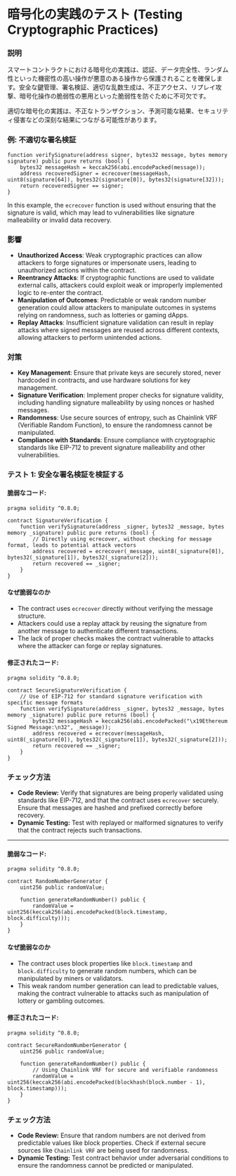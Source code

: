 # 暗号化の実践のテスト (Testing Cryptographic Practices)

### **説明**

スマートコントラクトにおける暗号化の実践は、認証、データ完全性、ランダム性といった機密性の高い操作が悪意のある操作から保護されることを確保します。安全な鍵管理、署名検証、適切な乱数生成は、不正アクセス、リプレイ攻撃、暗号化操作の脆弱性の悪用といった脆弱性を防ぐために不可欠です。

適切な暗号化の実践は、不正なトランザクション、予測可能な結果、セキュリティ侵害などの深刻な結果につながる可能性があります。

### **例: 不適切な署名検証**

```solidity
function verifySignature(address signer, bytes32 message, bytes memory signature) public pure returns (bool) {
    bytes32 messageHash = keccak256(abi.encodePacked(message));
    address recoveredSigner = ecrecover(messageHash, uint8(signature[64]), bytes32(signature[0]), bytes32(signature[32]));
    return recoveredSigner == signer;
}
```

In this example, the `ecrecover` function is used without ensuring that the signature is valid, which may lead to vulnerabilities like signature malleability or invalid data recovery.

### **影響**

- **Unauthorized Access**: Weak cryptographic practices can allow attackers to forge signatures or impersonate users, leading to unauthorized actions within the contract.
- **Reentrancy Attacks**: If cryptographic functions are used to validate external calls, attackers could exploit weak or improperly implemented logic to re-enter the contract.
- **Manipulation of Outcomes**: Predictable or weak random number generation could allow attackers to manipulate outcomes in systems relying on randomness, such as lotteries or gaming dApps.
- **Replay Attacks**: Insufficient signature validation can result in replay attacks where signed messages are reused across different contexts, allowing attackers to perform unintended actions.

### **対策**

- **Key Management**: Ensure that private keys are securely stored, never hardcoded in contracts, and use hardware solutions for key management.
- **Signature Verification**: Implement proper checks for signature validity, including handling signature malleability by using nonces or hashed messages.
- **Randomness**: Use secure sources of entropy, such as Chainlink VRF (Verifiable Random Function), to ensure the randomness cannot be manipulated.
- **Compliance with Standards**: Ensure compliance with cryptographic standards like EIP-712 to prevent signature malleability and other vulnerabilities.



### **テスト 1: 安全な署名検証を検証する**

#### 脆弱なコード:

```solidity
pragma solidity ^0.8.0;

contract SignatureVerification {
    function verifySignature(address _signer, bytes32 _message, bytes memory _signature) public pure returns (bool) {
        // Directly using ecrecover, without checking for message format, leads to potential attack vectors
        address recovered = ecrecover(_message, uint8(_signature[0]), bytes32(_signature[1]), bytes32(_signature[2]));
        return recovered == _signer;
    }
}
```

#### **なぜ脆弱なのか**

- The contract uses `ecrecover` directly without verifying the message structure.
- Attackers could use a replay attack by reusing the signature from another message to authenticate different transactions.
- The lack of proper checks makes the contract vulnerable to attacks where the attacker can forge or replay signatures.

#### 修正されたコード:

```solidity
pragma solidity ^0.8.0;

contract SecureSignatureVerification {
    // Use of EIP-712 for standard signature verification with specific message formats
    function verifySignature(address _signer, bytes32 _message, bytes memory _signature) public pure returns (bool) {
        bytes32 messageHash = keccak256(abi.encodePacked("\x19Ethereum Signed Message:\n32", _message));
        address recovered = ecrecover(messageHash, uint8(_signature[0]), bytes32(_signature[1]), bytes32(_signature[2]));
        return recovered == _signer;
    }
}

```

### **チェック方法**
- **Code Review:** Verify that signatures are being properly validated using standards like EIP-712, and that the contract uses `ecrecover` securely. Ensure that messages are hashed and prefixed correctly before recovery.
- **Dynamic Testing:** Test with replayed or malformed signatures to verify that the contract rejects such transactions.


---

#### 脆弱なコード:

```solidity
pragma solidity ^0.8.0;

contract RandomNumberGenerator {
    uint256 public randomValue;

    function generateRandomNumber() public {
        randomValue = uint256(keccak256(abi.encodePacked(block.timestamp, block.difficulty)));
    }
}
```


#### **なぜ脆弱なのか**

- The contract uses block properties like `block.timestamp` and `block.difficulty` to generate random numbers, which can be manipulated by miners or validators.
- This weak random number generation can lead to predictable values, making the contract vulnerable to attacks such as manipulation of lottery or gambling outcomes.

#### 修正されたコード:

```solidity
pragma solidity ^0.8.0;

contract SecureRandomNumberGenerator {
    uint256 public randomValue;

    function generateRandomNumber() public {
        // Using Chainlink VRF for secure and verifiable randomness
        randomValue = uint256(keccak256(abi.encodePacked(blockhash(block.number - 1), block.timestamp)));
    }
}

```

### **チェック方法**
- **Code Review:** Ensure that random numbers are not derived from predictable values like block properties. Check if external secure sources like `Chainlink VRF` are being used for randomness.
- **Dynamic Testing:** Test contract behavior under adversarial conditions to ensure the randomness cannot be predicted or manipulated.
